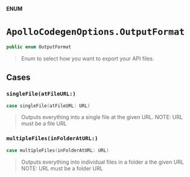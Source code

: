 **ENUM**

# `ApolloCodegenOptions.OutputFormat`

```swift
public enum OutputFormat
```

> Enum to select how you want to export your API files.

## Cases
### `singleFile(atFileURL:)`

```swift
case singleFile(atFileURL: URL)
```

> Outputs everything into a single file at the given URL.
> NOTE: URL must be a file URL

### `multipleFiles(inFolderAtURL:)`

```swift
case multipleFiles(inFolderAtURL: URL)
```

> Outputs everything into individual files in a folder a the given URL
> NOTE: URL must be a folder URL
